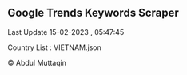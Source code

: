 

## Google Trends Keywords Scraper 
 
Last Update 15-02-2023 , 05:47:45

Country List :
VIETNAM.json



© Abdul Muttaqin 
